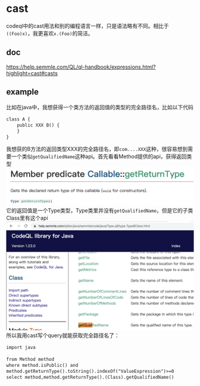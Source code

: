 # cast
codeql中的cast用法和别的编程语言一样，只是语法略有不同。相比于`((Foo)x)`，我更喜欢`x.(Foo)`的简洁。

## doc
https://help.semmle.com/QL/ql-handbook/expressions.html?highlight=cast#casts

## example
比如在java中，我想获得一个类方法的返回值的类型的完全路径名，比如以下代码
```
class A {
    public XXX B() {
    }
}
```
我想获的B方法的返回类型XXX的完全路径名，即`com....XXX`这种，很容易想到需要一个类似`getQualifiedName`这种api。首先看看Method提供的api，获得返回类型
![-w700](media/15868484633169/15868523463760.jpg)
它的返回值是一个Type类型，Type类里并没有`getQualifiedName`，但是它的子类Class里有这个api
![-w825](media/15868484633169/15868532110464.jpg)
所以我用cast写个query就能获取完全路径名了：
```
import java

from Method method
where method.isPublic() and
method.getReturnType().toString().indexOf("ValueExpression")>=0
select method,method.getReturnType().(Class).getQualifiedName()
```
